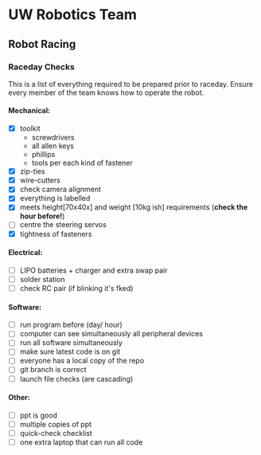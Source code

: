 # UW Robotics Team
## Robot Racing

### Raceday Checks
This is a list of everything required to be prepared prior to raceday.
Ensure every member of the team knows how to operate the robot.

#### Mechanical:
- [x] toolkit 
   - screwdrivers
   - all allen keys
   - phillips
   - tools per each kind of fastener
- [x] zip-ties
- [x] wire-cutters
- [x] check camera alignment
- [x] everything is labelled
- [x] meets height[70x40x] and weight [10kg ish] requirements (**check the hour before!**)
- [ ] centre the steering servos
- [x] tightness of fasteners

#### Electrical:
- [ ] LIPO batteries + charger and extra swap pair
- [ ] solder station
- [ ] check RC pair (if blinking it's fked)

#### Software:
- [ ] run program before (day/ hour)
- [ ] computer can see simultaneously all peripheral devices
- [ ] run all software simultaneously
- [ ] make sure latest code is on git 
- [ ] everyone has a local copy of the repo
- [ ] git branch is correct
- [ ] launch file checks (are cascading)

#### Other:
- [ ] ppt is good 
- [ ] multiple copies of ppt
- [ ] quick-check checklist
- [ ] one extra laptop that can run all code
